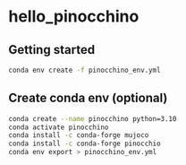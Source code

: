 # hello_pinocchino


## Getting started

```bash
conda env create -f pinocchino_env.yml
```



## Create conda env (optional)

```bash
conda create --name pinocchino python=3.10
conda activate pinocchino
conda install -c conda-forge mujoco
conda install -c conda-forge pinocchio
conda env export > pinocchino_env.yml
```

